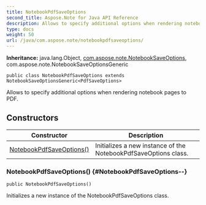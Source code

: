 ```yaml
---
title: NotebookPdfSaveOptions
second_title: Aspose.Note for Java API Reference
description: Allows to specify additional options when rendering notebook pages to PDF.
type: docs
weight: 50
url: /java/com.aspose.note/notebookpdfsaveoptions/
---
```


**Inheritance:**
java.lang.Object, [com.aspose.note.NotebookSaveOptions](../../com.aspose.note/notebooksaveoptions), com.aspose.note.NotebookSaveOptionsGeneric
```
public class NotebookPdfSaveOptions extends NotebookSaveOptionsGeneric<PdfSaveOptions>
```

Allows to specify additional options when rendering notebook pages to PDF.
## Constructors

| Constructor | Description |
| --- | --- |
| [NotebookPdfSaveOptions()](#NotebookPdfSaveOptions--) | Initializes a new instance of the  NotebookPdfSaveOptions  class. |
### NotebookPdfSaveOptions() {#NotebookPdfSaveOptions--}
```
public NotebookPdfSaveOptions()
```


Initializes a new instance of the  NotebookPdfSaveOptions  class.

